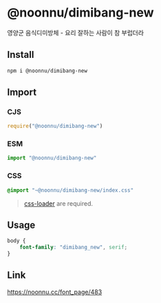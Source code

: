 # @noonnu/dimibang-new
영양군 음식디미방체 - 요리 잘하는 사람이 참 부럽더라

## Install
```sh
npm i @noonnu/dimibang-new
```
## Import
### CJS
```js
require("@noonnu/dimibang-new")
```
### ESM
```js
import "@noonnu/dimibang-new"
```
### CSS 
```css
@import "~@noonnu/dimibang-new/index.css"
```
> [css-loader](https://github.com/webpack-contrib/css-loader) are required.

## Usage
```css
body {
    font-family: "dimibang_new", serif;
}
```

## Link
https://noonnu.cc/font_page/483